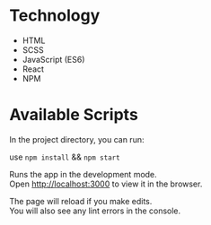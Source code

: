 # Technology
- HTML
- SCSS
- JavaScript (ES6)
- React
- NPM

# Available Scripts

In the project directory, you can run:

use `npm install` && `npm start`

Runs the app in the development mode.\
Open [http://localhost:3000](http://localhost:3000) to view it in the browser.

The page will reload if you make edits.\
You will also see any lint errors in the console.
